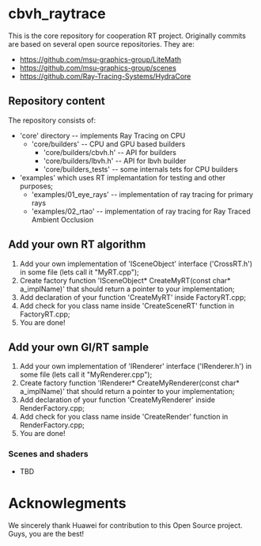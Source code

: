 # cbvh_raytrace

This is the core repository for cooperation RT project. Originally commits are based on several open source repositories. They are:

* https://github.com/msu-graphics-group/LiteMath
* https://github.com/msu-graphics-group/scenes
* https://github.com/Ray-Tracing-Systems/HydraCore

## Repository content

The repository consists of:
* 'core' directory -- implements Ray Tracing on CPU
  * 'core/builders' -- CPU and GPU based builders
    * 'core/builders/cbvh.h' -- API for builders
    * 'core/builders/lbvh.h' -- API for lbvh builder
    * 'core/builders_tests' -- some internals tets for CPU builders
* 'examples' which uses RT implemantation for testing and other purposes;
  * 'examples/01_eye_rays' -- implementation of ray tracing for primary rays
  * 'examples/02_rtao'     -- implementation of ray tracing for Ray Traced Ambient Occlusion

## Add your own RT algorithm

1. Add your own implementation of 'ISceneObject' interface ('CrossRT.h') in some file (lets call it "MyRT.cpp");
2. Create factory function 'ISceneObject* CreateMyRT(const char* a_implName)' that should return a pointer to your implementation;
3. Add declaration of your function 'CreateMyRT' inside FactoryRT.cpp;
4. Add check for you class name inside 'CreateSceneRT' function in FactoryRT.cpp;
5. You are done!

## Add your own GI/RT sample

1. Add your own implementation of 'IRenderer' interface ('IRenderer.h') in some file (lets call it "MyRenderer.cpp");
2. Create factory function 'IRenderer* CreateMyRenderer(const char* a_implName)' that should return a pointer to your implementation;
3. Add declaration of your function 'CreateMyRenderer' inside RenderFactory.cpp;
4. Add check for you class name inside 'CreateRender' function in RenderFactory.cpp;
5. You are done!

### Scenes and shaders
* TBD

# Acknowlegments 

We sincerely thank Huawei for contribution to this Open Source project. Guys, you are the best!
